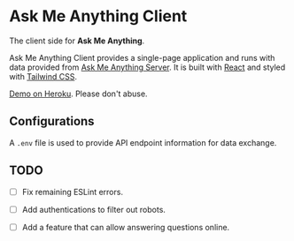 # Ask Me Anything Client

The client side for **Ask Me Anything**.

Ask Me Anything Client provides a single-page application and runs with data provided from [Ask Me Anything Server](https://github.com/howerhe/ask-me-anything-server). It is built with [React](https://reactjs.org/) and styled with [Tailwind CSS](https://tailwindcss.com/).

[Demo on Heroku](http://ask-me-anything-client.herokuapp.com/). Please don't abuse.

## Configurations

A `.env` file is used to provide API endpoint information for data exchange.

## TODO

- [ ] Fix remaining ESLint errors.

- [ ] Add authentications to filter out robots.

- [ ] Add a feature that can allow answering questions online.
